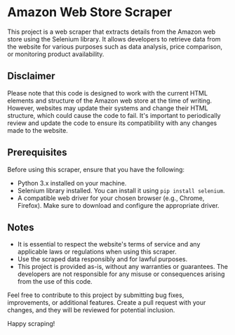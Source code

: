 # Amazon Web Store Scraper

This project is a web scraper that extracts details from the Amazon web store using the Selenium library. It allows developers to retrieve data from the website for various purposes such as data analysis, price comparison, or monitoring product availability.

## Disclaimer

Please note that this code is designed to work with the current HTML elements and structure of the Amazon web store at the time of writing. However, websites may update their systems and change their HTML structure, which could cause the code to fail. It's important to periodically review and update the code to ensure its compatibility with any changes made to the website.

## Prerequisites

Before using this scraper, ensure that you have the following:

- Python 3.x installed on your machine.
- Selenium library installed. You can install it using `pip install selenium`.
- A compatible web driver for your chosen browser (e.g., Chrome, Firefox). Make sure to download and configure the appropriate driver. 

## Notes

- It is essential to respect the website's terms of service and any applicable laws or regulations when using this scraper.
- Use the scraped data responsibly and for lawful purposes.
- This project is provided as-is, without any warranties or guarantees. The developers are not responsible for any misuse or consequences arising from the use of this code.

Feel free to contribute to this project by submitting bug fixes, improvements, or additional features. Create a pull request with your changes, and they will be reviewed for potential inclusion.

Happy scraping!
